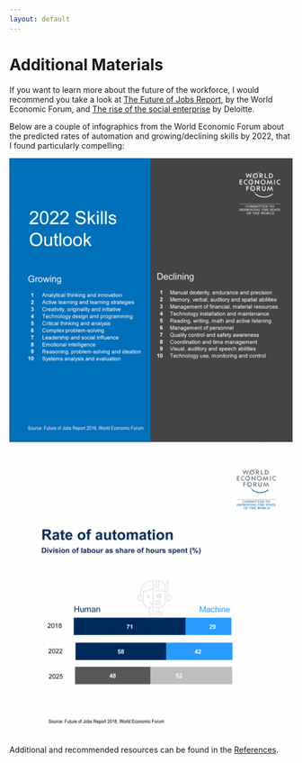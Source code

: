 ```yaml
---
layout: default
---
```


# Additional Materials

If you want to learn more about the future of the workforce, I would recommend you take a look at [The Future of Jobs Report](https://www.weforum.org/reports/the-future-of-jobs-report-2018), by the World Economic Forum, and [The rise of the social enterprise](https://www2.deloitte.com/content/dam/insights/us/articles/HCTrends2018/2018-HCtrends_Rise-of-the-social-enterprise.pdf) by Deloitte. 

Below are a couple of infographics from the World Economic Forum about the predicted rates of automation and growing/declining skills by 2022, that I found particularly compelling: 

![Declining and growing skills](./assets/images/skills.png "Declining and Growing Skills according to World Economic Forum")

![Automation rates](./assets/images/rate.png "Rates of Automation until 2025")


Additional and recommended resources can be found in the [References](./references). 